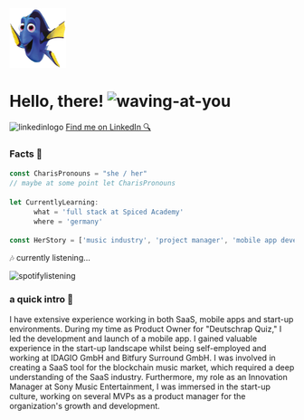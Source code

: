 <img src = "https://github.com/charis-amend/charis-amend/blob/main/dory-nemo-palette-surgeonfish-disney-infinity-3-dory.png" alt="dory" width="100" height="105">



# Hello, there! <img src = "https://i.pinimg.com/originals/b9/37/12/b9371273ae94a946e92074d1b9696680.gif" alt="waving-at-you" width="40" height="40">

<img src = "https://upload.wikimedia.org/wikipedia/commons/thumb/c/ca/LinkedIn_logo_initials.png/640px-LinkedIn_logo_initials.png" alt="linkedinlogo" width="20" height="20"> <a href= "https://www.linkedin.com/in/charisamend/">Find me on LinkedIn 🔍</a>

### Facts 📝
```js
const CharisPronouns = "she / her"
// maybe at some point let CharisPronouns

let CurrentlyLearning: 
      what = 'full stack at Spiced Academy'
      where = 'germany'
      
const HerStory = ['music industry', 'project manager', 'mobile app development', 'productmanager', 'innovation manager']
```

🎶 currently listening... 


<img src = "https://spotify-github-profile.vercel.app/api/view?uid=charisamend&cover_image=true&theme=compact&show_offline=false&background_color=121212&interchange=false)](https://github.com/kittinan/spotify-github-profile" alt="spotifylistening" width="140" height="140"> 


### a quick intro 🚀  
I have extensive experience working in both SaaS, mobile apps and start-up environments. 
During my time as Product Owner for "Deutschrap Quiz," I led the development and launch of a mobile app. I gained valuable experience in the start-up landscape whilst being self-employed and working at IDAGIO GmbH and Bitfury Surround GmbH. I was involved in creating a SaaS tool for the blockchain music market, which required a deep understanding of the SaaS industry. Furthermore, my role as an Innovation Manager at Sony Music Entertainment, I was immersed in the start-up culture, working on several MVPs as a product manager for the organization's growth and development.







<!--
**charis-amend/charis-amend** is a ✨ _special_ ✨ repository because its `README.md` (this file) appears on your GitHub profile.

Here are some ideas to get you started:

- 🔭 I’m currently working on ...
- 🌱 I’m currently learning ...
- 👯 I’m looking to collaborate on ...
- 🤔 I’m looking for help with ...
- 💬 Ask me about ...
- 📫 How to reach me: ...
- 😄 Pronouns: ...
- ⚡ Fun fact: ...
-->
